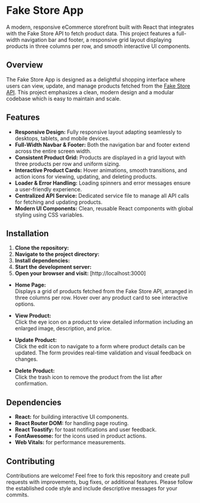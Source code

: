 # Fake Store App

A modern, responsive eCommerce storefront built with React that integrates with the Fake Store API to fetch product data. This project features a full-width navigation bar and footer, a responsive grid layout displaying products in three columns per row, and smooth interactive UI components.

## Overview

The Fake Store App is designed as a delightful shopping interface where users can view, update, and manage products fetched from the [Fake Store API](https://fakestoreapi.com/). This project emphasizes a clean, modern design and a modular codebase which is easy to maintain and scale.

## Features

- **Responsive Design:** Fully responsive layout adapting seamlessly to desktops, tablets, and mobile devices.
- **Full-Width Navbar & Footer:** Both the navigation bar and footer extend across the entire screen width.
- **Consistent Product Grid:** Products are displayed in a grid layout with three products per row and uniform sizing.
- **Interactive Product Cards:** Hover animations, smooth transitions, and action icons for viewing, updating, and deleting products.
- **Loader & Error Handling:** Loading spinners and error messages ensure a user-friendly experience.
- **Centralized API Service:** Dedicated service file to manage all API calls for fetching and updating products.
- **Modern UI Components:** Clean, reusable React components with global styling using CSS variables.

## Installation

1. **Clone the repository:**
2. **Navigate to the project directory:**
3. **Install dependencies:**
4. **Start the development server:**
5. **Open your browser and visit:** [http://localhost:3000]

- **Home Page:**  
Displays a grid of products fetched from the Fake Store API, arranged in three columns per row. Hover over any product card to see interactive options.

- **View Product:**  
Click the eye icon on a product to view detailed information including an enlarged image, description, and price.

- **Update Product:**  
Click the edit icon to navigate to a form where product details can be updated. The form provides real-time validation and visual feedback on changes.

- **Delete Product:**  
Click the trash icon to remove the product from the list after confirmation.

## Dependencies

- **React:** for building interactive UI components.
- **React Router DOM:** for handling page routing.
- **React Toastify:** for toast notifications and user feedback.
- **FontAwesome:** for the icons used in product actions.
- **Web Vitals:** for performance measurements.

## Contributing

Contributions are welcome! Feel free to fork this repository and create pull requests with improvements, bug fixes, or additional features. Please follow the established code style and include descriptive messages for your commits.





